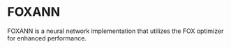 # FOXANN
FOXANN is a neural network implementation that utilizes the FOX optimizer for enhanced performance.
